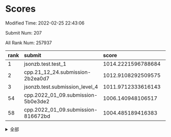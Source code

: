 # Scores

Modified Time: 2022-02-25 22:43:06

Submit Num: 207

All Rank Num: 257937

| rank |               submit               |       score        |       sigma        | pk_num |
| :--- | :--------------------------------- | :----------------- | :----------------- | :----- |
| 1    | jsonzb.test.test_1                 | 1014.2221596788684 | 0.8912129722208441 | 4986   |
| 2    | cpp.21_12_24.submission-2b2ea0d7   | 1012.9108292509575 | 0.8003949188751189 | 4981   |
| 3    | jsonzb.test.submission_level_4     | 1011.9712333616143 | 0.7934270152537232 | 4987   |
| 54   | cpp.2022_01_09.submission-5b0e3de2 | 1006.140948106517  | 0.719171922053239  | 4981   |
| 58   | cpp.2022_01_09.submission-816672bd | 1004.485189416383  | 0.7110109151162872 | 4988   |


<details>
<summary>全部</summary>

| rank |                 submit                 |       score        |       sigma        | pk_num |
| :--- | :------------------------------------- | :----------------- | :----------------- | :----- |
| 1    | jsonzb.test.test_1                     | 1014.2221596788684 | 0.8912129722208441 | 4986   |
| 2    | cpp.21_12_24.submission-2b2ea0d7       | 1012.9108292509575 | 0.8003949188751189 | 4981   |
| 3    | jsonzb.test.submission_level_4         | 1011.9712333616143 | 0.7934270152537232 | 4987   |
| 4    | gobigger.level_3.submission_level_3_24 | 1011.8117576539055 | 0.7668732641636603 | 4986   |
| 5    | gobigger.level_3.submission_level_3_31 | 1011.4197808169447 | 0.7744355477586985 | 4982   |
| 6    | gobigger.level_3.submission_level_3_8  | 1011.4045823196623 | 0.7374707975560838 | 4990   |
| 7    | gobigger.level_3.submission_level_3_48 | 1011.2549931142664 | 0.7579053975194665 | 4984   |
| 8    | gobigger.level_3.submission_level_3_4  | 1011.1664153738922 | 0.7943754829994457 | 4980   |
| 9    | gobigger.level_3.submission_level_3_9  | 1011.0473036865261 | 0.7724846637271839 | 4987   |
| 10   | gobigger.level_3.submission_level_3_12 | 1010.9596656945808 | 0.7832366260395995 | 4989   |
| 11   | gobigger.level_3.submission_level_3_26 | 1010.9360218570238 | 0.7619219268441337 | 4986   |
| 12   | gobigger.level_3.submission_level_3_2  | 1010.8893607097002 | 0.7759200830516463 | 4985   |
| 13   | gobigger.level_3.submission_level_3_38 | 1010.7096076306163 | 0.7628990663820937 | 4985   |
| 14   | gobigger.level_3.submission_level_3_39 | 1010.6760884068376 | 0.7685077652626849 | 4985   |
| 15   | gobigger.level_3.submission_level_3_29 | 1010.6659273850619 | 0.7771094390722346 | 4987   |
| 16   | gobigger.level_3.submission_level_3_49 | 1010.6326375046655 | 0.7745985150666814 | 4983   |
| 17   | gobigger.level_3.submission_level_3_20 | 1010.5569143590927 | 0.7444873794362226 | 4981   |
| 18   | gobigger.level_3.submission_level_3_41 | 1010.5558810294964 | 0.7749281702618355 | 4985   |
| 19   | gobigger.level_3.submission_level_3_27 | 1010.5402601657823 | 0.772167002010603  | 4981   |
| 20   | gobigger.level_3.submission_level_3_30 | 1010.5364540023492 | 0.7675530809953321 | 4987   |
| 21   | gobigger.level_3.submission_level_3_44 | 1010.512950152293  | 0.7711191545411781 | 4987   |
| 22   | gobigger.level_3.submission_level_3_5  | 1010.4264670170002 | 0.7504527034513685 | 4985   |
| 23   | gobigger.level_3.submission_level_3_25 | 1010.3127811108701 | 0.7660855486569184 | 4982   |
| 24   | gobigger.level_3.submission_level_3_18 | 1010.2115321808714 | 0.7565417896948919 | 4991   |
| 25   | gobigger.level_3.submission_level_3_47 | 1010.1265845942014 | 0.7633275927555498 | 4984   |
| 26   | gobigger.level_3.submission_level_3_45 | 1010.016283916873  | 0.7679064486078707 | 4988   |
| 27   | gobigger.level_3.submission_level_3_14 | 1010.0154630800281 | 0.7582869481740934 | 4981   |
| 28   | gobigger.level_3.submission_level_3_37 | 1009.9953259466758 | 0.7562971326212753 | 4982   |
| 29   | gobigger.level_3.submission_level_3_0  | 1009.9622879763854 | 0.7593669090704616 | 4987   |
| 30   | gobigger.level_3.submission_level_3_43 | 1009.7319560110429 | 0.7518074326209802 | 4985   |
| 31   | gobigger.level_3.submission_level_3_21 | 1009.6682362376083 | 0.7478143212956765 | 4982   |
| 32   | gobigger.level_3.submission_level_3_32 | 1009.652241516868  | 0.7253331082024292 | 4987   |
| 33   | gobigger.level_3.submission_level_3_40 | 1009.6337503646084 | 0.7567155460936658 | 4984   |
| 34   | gobigger.level_3.submission_level_3_33 | 1009.6203108814678 | 0.7482843235129164 | 4984   |
| 35   | gobigger.level_3.submission_level_3_3  | 1009.5982212273169 | 0.8038007700109083 | 4990   |
| 36   | gobigger.level_3.submission_level_3_13 | 1009.5707850895958 | 0.7449475339181914 | 4986   |
| 37   | gobigger.level_3.submission_level_3_35 | 1009.5562967322757 | 0.7748979825112619 | 4984   |
| 38   | gobigger.level_3.submission_level_3_6  | 1009.4295481273011 | 0.7625907127030672 | 4985   |
| 39   | gobigger.level_3.submission_level_3_28 | 1009.3653233181159 | 0.743098681661702  | 4984   |
| 40   | gobigger.level_3.submission_level_3_46 | 1009.3383779187277 | 0.7496161735677739 | 4987   |
| 41   | gobigger.level_3.submission_level_3_16 | 1009.3185692008987 | 0.7532888501315498 | 4986   |
| 42   | gobigger.level_3.submission_level_3_1  | 1009.2831140691219 | 0.7346917503113952 | 4981   |
| 43   | gobigger.level_3.submission_level_3_19 | 1009.1985151166535 | 0.7450717398011413 | 4984   |
| 44   | gobigger.level_3.submission_level_3_10 | 1009.1423809013053 | 0.7455674655450604 | 4988   |
| 45   | gobigger.level_3.submission_level_3_11 | 1009.0585508389107 | 0.7408839943302983 | 4984   |
| 46   | gobigger.level_3.submission_level_3_17 | 1009.0373300987483 | 0.7568979657755325 | 4992   |
| 47   | gobigger.level_3.submission_level_3_34 | 1009.0350726509071 | 0.7778525707180589 | 4980   |
| 48   | gobigger.level_3.submission_level_3_22 | 1009.0071414928244 | 0.7526250426187848 | 4983   |
| 49   | gobigger.level_3.submission_level_3_23 | 1008.9686183111437 | 0.7415373932159    | 4985   |
| 50   | gobigger.level_3.submission_level_3_7  | 1008.86539867389   | 0.7569234867731275 | 4981   |
| 51   | gobigger.level_3.submission_level_3_36 | 1008.8352927551055 | 0.7605343330968454 | 4986   |
| 52   | gobigger.level_3.submission_level_3_15 | 1008.6033620480271 | 0.7315056406675552 | 4986   |
| 53   | gobigger.level_3.submission_level_3_42 | 1007.7198919028338 | 0.7342930496324189 | 4983   |
| 54   | cpp.2022_01_09.submission-5b0e3de2     | 1006.140948106517  | 0.719171922053239  | 4981   |
| 55   | gobigger.level_1.submission_level_1_31 | 1005.6989190390975 | 0.7174127949258513 | 4981   |
| 56   | gobigger.level_1.submission_level_1_35 | 1005.4791493342373 | 0.7168972320037622 | 4985   |
| 57   | gobigger.level_1.submission_level_1_1  | 1004.9495083007573 | 0.7484127627507055 | 4984   |
| 58   | cpp.2022_01_09.submission-816672bd     | 1004.485189416383  | 0.7110109151162872 | 4988   |
| 59   | gobigger.level_1.submission_level_1_45 | 1004.4809433476472 | 0.7079397626544216 | 4980   |
| 60   | gobigger.level_1.submission_level_1_22 | 1004.4417333230527 | 0.7201935581964151 | 4980   |
| 61   | gobigger.level_1.submission_level_1_4  | 1004.4006691873049 | 0.7376457504433958 | 4987   |
| 62   | gobigger.level_1.submission_level_1_38 | 1004.2951636509448 | 0.723181898413807  | 4984   |
| 63   | gobigger.level_1.submission_level_1_5  | 1004.2938981868173 | 0.7140412759557622 | 4990   |
| 64   | gobigger.level_1.submission_level_1_24 | 1004.1305268171676 | 0.7034295292966245 | 4987   |
| 65   | gobigger.level_1.submission_level_1_13 | 1004.0452181221676 | 0.7196267972844025 | 4984   |
| 66   | gobigger.level_1.submission_level_1_17 | 1004.0235404272937 | 0.7217292846985227 | 4985   |
| 67   | gobigger.level_1.submission_level_1_14 | 1003.9138339288417 | 0.7325999939684792 | 4985   |
| 68   | gobigger.level_1.submission_level_1_37 | 1003.8938996908855 | 0.7282245372442251 | 4980   |
| 69   | gobigger.level_1.submission_level_1_27 | 1003.8351190327295 | 0.717306298050388  | 4988   |
| 70   | gobigger.level_1.submission_level_1_18 | 1003.8337651217598 | 0.7192546428433207 | 4985   |
| 71   | gobigger.level_1.submission_level_1_19 | 1003.7617657954887 | 0.7254229936709836 | 4985   |
| 72   | gobigger.level_1.submission_level_1_16 | 1003.5982346351018 | 0.7145590641311823 | 4980   |
| 73   | gobigger.level_1.submission_level_1_10 | 1003.5541586352431 | 0.7220535983478721 | 4983   |
| 74   | gobigger.level_1.submission_level_1_32 | 1003.5526280258961 | 0.7162520050967941 | 4979   |
| 75   | gobigger.level_1.submission_level_1_25 | 1003.5487534436802 | 0.711814623424458  | 4983   |
| 76   | gobigger.level_1.submission_level_1_26 | 1003.518344532926  | 0.7145015046915826 | 4985   |
| 77   | gobigger.level_1.submission_level_1_36 | 1003.4721759796751 | 0.7262331900517716 | 4983   |
| 78   | gobigger.level_1.submission_level_1_49 | 1003.2605793440862 | 0.715432449931891  | 4985   |
| 79   | gobigger.level_1.submission_level_1_15 | 1003.174399692011  | 0.7145649486360016 | 4987   |
| 80   | gobigger.level_1.submission_level_1_2  | 1003.1603775956239 | 0.7062385638379568 | 4983   |
| 81   | gobigger.level_1.submission_level_1_12 | 1003.1559185699044 | 0.7049534419603526 | 4984   |
| 82   | gobigger.level_1.submission_level_1_21 | 1003.1532800067966 | 0.7090876803960982 | 4985   |
| 83   | gobigger.level_1.submission_level_1_3  | 1003.1362614629747 | 0.7208462477990666 | 4986   |
| 84   | gobigger.level_1.submission_level_1_43 | 1003.1220156722794 | 0.7158103937688959 | 4982   |
| 85   | gobigger.level_1.submission_level_1_11 | 1003.0759257528206 | 0.7235145964259164 | 4980   |
| 86   | gobigger.level_1.submission_level_1_23 | 1003.0670025480066 | 0.7241679384626171 | 4984   |
| 87   | gobigger.level_1.submission_level_1_0  | 1003.0337276804619 | 0.710192278151334  | 4988   |
| 88   | gobigger.level_1.submission_level_1_41 | 1002.8716957990197 | 0.7149706812425879 | 4985   |
| 89   | gobigger.level_1.submission_level_1_39 | 1002.8507880551807 | 0.7251032787710646 | 4980   |
| 90   | gobigger.level_1.submission_level_1_46 | 1002.811379362667  | 0.721123646920503  | 4985   |
| 91   | gobigger.level_1.submission_level_1_33 | 1002.8081176006402 | 0.7245996933924829 | 4987   |
| 92   | gobigger.level_1.submission_level_1_47 | 1002.7882195063133 | 0.7141046772893873 | 4985   |
| 93   | gobigger.level_1.submission_level_1_40 | 1002.7800687062593 | 0.7180408410880538 | 4984   |
| 94   | gobigger.level_1.submission_level_1_29 | 1002.7605645728607 | 0.7215446061346389 | 4986   |
| 95   | gobigger.level_1.submission_level_1_7  | 1002.6421449311786 | 0.7140616663385779 | 4981   |
| 96   | gobigger.level_1.submission_level_1_6  | 1002.6141924980678 | 0.7179326591540597 | 4983   |
| 97   | gobigger.level_1.submission_level_1_8  | 1002.5648439166587 | 0.7026833109351625 | 4982   |
| 98   | gobigger.level_1.submission_level_1_28 | 1002.4394839567806 | 0.7165890079127368 | 4985   |
| 99   | gobigger.level_1.submission_level_1_20 | 1002.3115745818681 | 0.7176367490153785 | 4986   |
| 100  | gobigger.level_1.submission_level_1_44 | 1002.2177622659077 | 0.7096727541528917 | 4977   |
| 101  | gobigger.level_1.submission_level_1_30 | 1002.1851636969775 | 0.7056111334577152 | 4982   |
| 102  | gobigger.level_1.submission_level_1_9  | 1002.1233868962289 | 0.7111869535013531 | 4982   |
| 103  | gobigger.level_1.submission_level_1_34 | 1002.1185782685419 | 0.710969074567713  | 4986   |
| 104  | gobigger.level_1.submission_level_1_42 | 1002.0681770563506 | 0.7129052093125049 | 4980   |
| 105  | gobigger.level_1.submission_level_1_48 | 1001.8813171275324 | 0.7133714243346927 | 4981   |
| 106  | gobigger.random.submission_random_8    | 997.5146183948123  | 0.7085298072356044 | 4980   |
| 107  | gobigger.random.submission_random_19   | 997.3860546300992  | 0.7136534507877189 | 4981   |
| 108  | gobigger.random.submission_random_41   | 997.1082124269682  | 0.7155574053647684 | 4991   |
| 109  | gobigger.random.submission_random_28   | 997.0171953032492  | 0.7128794980972913 | 4978   |
| 110  | gobigger.random.submission_random_38   | 996.7640503514216  | 0.7144027936674826 | 4982   |
| 111  | gobigger.random.submission_random_18   | 996.7340988485571  | 0.7020148212216205 | 4990   |
| 112  | gobigger.random.submission_random_32   | 996.6763673259429  | 0.7017382849862233 | 4987   |
| 113  | gobigger.random.submission_random_45   | 996.5857437676976  | 0.699012507593986  | 4989   |
| 114  | gobigger.random.submission_random_43   | 996.4896729869146  | 0.7164765521503639 | 4980   |
| 115  | gobigger.random.submission_random_49   | 996.4866592406893  | 0.7099152266020596 | 4983   |
| 116  | gobigger.random.submission_random_6    | 996.3635334829322  | 0.7153937823121584 | 4981   |
| 117  | gobigger.random.submission_random_15   | 996.3390906093044  | 0.7157640530448658 | 4985   |
| 118  | gobigger.random.submission_random_10   | 996.2700743210563  | 0.7041754622579296 | 4988   |
| 119  | gobigger.random.submission_random_44   | 996.2539060737845  | 0.7020957667087339 | 4984   |
| 120  | gobigger.random.submission_random_0    | 996.159540134595   | 0.7128031704642865 | 4982   |
| 121  | gobigger.random.submission_random_2    | 996.1283255072879  | 0.716148693746449  | 4981   |
| 122  | gobigger.random.submission_random_31   | 996.1036793614448  | 0.7191954204851605 | 4983   |
| 123  | gobigger.random.submission_random_27   | 996.0933826230882  | 0.7073236912710478 | 4984   |
| 124  | gobigger.random.submission_random_48   | 996.0808088080188  | 0.7162409300401626 | 4987   |
| 125  | gobigger.random.submission_random_42   | 996.0466653819865  | 0.6966078479582899 | 4987   |
| 126  | gobigger.random.submission_random_9    | 995.9557521542956  | 0.7171063944038777 | 4985   |
| 127  | gobigger.random.submission_random_11   | 995.9259110631501  | 0.6975385894754207 | 4984   |
| 128  | gobigger.random.submission_random_35   | 995.9180767434063  | 0.7200388553776899 | 4985   |
| 129  | gobigger.random.submission_random_14   | 995.8980503224379  | 0.7155641644025139 | 4985   |
| 130  | gobigger.random.submission_random_29   | 995.8735410116129  | 0.7108562905091845 | 4984   |
| 131  | gobigger.random.submission_random_46   | 995.8657825051074  | 0.7069076611755664 | 4980   |
| 132  | gobigger.random.submission_random_3    | 995.8605469172977  | 0.7166883047007726 | 4982   |
| 133  | gobigger.random.submission_random_12   | 995.8411546795412  | 0.7006045741315066 | 4985   |
| 134  | gobigger.random.submission_random_36   | 995.8197473863794  | 0.7133782304358993 | 4984   |
| 135  | gobigger.random.submission_random_39   | 995.8193159567843  | 0.7165511923872411 | 4988   |
| 136  | gobigger.random.submission_random_33   | 995.7870335307572  | 0.7196464656801101 | 4984   |
| 137  | gobigger.random.submission_random_5    | 995.7154358032882  | 0.7064279871459646 | 4980   |
| 138  | gobigger.random.submission_random_23   | 995.6778887518527  | 0.705880253469791  | 4983   |
| 139  | gobigger.random.submission_random_20   | 995.6532197054502  | 0.7074189761929153 | 4984   |
| 140  | gobigger.random.submission_random_4    | 995.6240218335739  | 0.7237653505750361 | 4983   |
| 141  | gobigger.random.submission_random_21   | 995.6044755945809  | 0.7088453548775273 | 4986   |
| 142  | gobigger.random.submission_random_16   | 995.5302721669445  | 0.7193504778428739 | 4986   |
| 143  | gobigger.random.submission_random_47   | 995.5192649945549  | 0.7128953771509465 | 4988   |
| 144  | gobigger.random.submission_random_37   | 995.465441201542   | 0.7090710111351846 | 4982   |
| 145  | gobigger.random.submission_random_34   | 995.4566241428575  | 0.7154714409682754 | 4981   |
| 146  | gobigger.random.submission_random_30   | 995.3247900199458  | 0.7023356845460864 | 4984   |
| 147  | gobigger.random.submission_random_22   | 995.2589090899949  | 0.7222927577209859 | 4981   |
| 148  | gobigger.random.submission_random_40   | 995.1964559847642  | 0.719937535112772  | 4989   |
| 149  | gobigger.random.submission_random_17   | 995.1816022465085  | 0.7204404376863082 | 4985   |
| 150  | gobigger.random.submission_random_25   | 995.1332542733273  | 0.7132961975474614 | 4990   |
| 151  | gobigger.level_2.submission_level_2_23 | 995.0825842558836  | 0.7209262576904031 | 4984   |
| 152  | gobigger.random.submission_random_26   | 994.9700951214481  | 0.7156459635196476 | 4983   |
| 153  | gobigger.random.submission_random_7    | 994.9533828569596  | 0.7157532917200958 | 4984   |
| 154  | gobigger.random.submission_random_24   | 994.8897483973807  | 0.7262371318184246 | 4989   |
| 155  | gobigger.random.submission_random_13   | 994.7023130444277  | 0.7114890985355303 | 4983   |
| 156  | gobigger.level_2.submission_level_2_29 | 994.3863409564478  | 0.7205325106652885 | 4980   |
| 157  | gobigger.random.submission_random_1    | 994.1632617167646  | 0.7223137192853207 | 4987   |
| 158  | gobigger.level_2.submission_level_2_44 | 993.9810159304251  | 0.7251451097216869 | 4985   |
| 159  | gobigger.level_2.submission_level_2_4  | 993.9583908741371  | 0.7355264680740774 | 4980   |
| 160  | gobigger.level_2.submission_level_2_12 | 993.839001366866   | 0.7477516713568131 | 4981   |
| 161  | gobigger.level_2.submission_level_2_28 | 993.7741291349461  | 0.7292311731236875 | 4987   |
| 162  | gobigger.level_2.submission_level_2_37 | 993.5641771154492  | 0.7368343848699308 | 4985   |
| 163  | gobigger.level_2.submission_level_2_22 | 993.5037859008751  | 0.7454520238386391 | 4983   |
| 164  | gobigger.level_2.submission_level_2_7  | 993.2371409363386  | 0.7313446408278833 | 4990   |
| 165  | gobigger.level_2.submission_level_2_21 | 993.0766303748724  | 0.7395939727375996 | 4984   |
| 166  | gobigger.level_2.submission_level_2_36 | 993.0044962623108  | 0.7348689664811351 | 4983   |
| 167  | gobigger.level_2.submission_level_2_2  | 992.955195223857   | 0.7531028357538931 | 4985   |
| 168  | gobigger.level_2.submission_level_2_39 | 992.8955479071752  | 0.7372725385514869 | 4981   |
| 169  | gobigger.level_2.submission_level_2_41 | 992.736496699995   | 0.7503577115869488 | 4985   |
| 170  | gobigger.level_2.submission_level_2_32 | 992.6787631395734  | 0.7289467511774044 | 4987   |
| 171  | gobigger.level_2.submission_level_2_49 | 992.5588824628609  | 0.7328414540535304 | 4980   |
| 172  | gobigger.level_2.submission_level_2_8  | 992.4600185205695  | 0.7321005054669002 | 4990   |
| 173  | gobigger.level_2.submission_level_2_14 | 992.4078933898071  | 0.7533759230893501 | 4982   |
| 174  | gobigger.level_2.submission_level_2_10 | 992.2797312746725  | 0.7459303459156749 | 4985   |
| 175  | gobigger.level_2.submission_level_2_1  | 992.2485128340339  | 0.7556979175421779 | 4989   |
| 176  | gobigger.level_2.submission_level_2_5  | 992.1976453358329  | 0.7493109731113465 | 4986   |
| 177  | gobigger.level_2.submission_level_2_40 | 992.1927666338128  | 0.7532963034882474 | 4984   |
| 178  | gobigger.level_2.submission_level_2_30 | 992.1345057238372  | 0.7505126020808506 | 4984   |
| 179  | gobigger.level_2.submission_level_2_11 | 992.0643290736883  | 0.7568608698183785 | 4990   |
| 180  | gobigger.level_2.submission_level_2_25 | 992.0569839261061  | 0.771569264195532  | 4984   |
| 181  | gobigger.level_2.submission_level_2_20 | 991.986282569915   | 0.7398222127924382 | 4986   |
| 182  | gobigger.level_2.submission_level_2_27 | 991.9494275381466  | 0.7620630709076854 | 4984   |
| 183  | gobigger.level_2.submission_level_2_38 | 991.7983605473994  | 0.7420910487602985 | 4984   |
| 184  | gobigger.level_2.submission_level_2_34 | 991.7808382206186  | 0.7505504086990782 | 4986   |
| 185  | gobigger.level_2.submission_level_2_0  | 991.7781419776236  | 0.7659279930723059 | 4981   |
| 186  | gobigger.level_2.submission_level_2_42 | 991.7351241426376  | 0.759922858028975  | 4986   |
| 187  | gobigger.level_2.submission_level_2_9  | 991.7181500722078  | 0.7680296233849035 | 4984   |
| 188  | gobigger.level_2.submission_level_2_6  | 991.6569024764793  | 0.7515376789098867 | 4985   |
| 189  | gobigger.level_2.submission_level_2_18 | 991.5291168857605  | 0.7738086653259486 | 4980   |
| 190  | gobigger.level_2.submission_level_2_45 | 991.4811286652133  | 0.747593380894417  | 4984   |
| 191  | gobigger.level_2.submission_level_2_16 | 991.436017126654   | 0.7384909242524625 | 4979   |
| 192  | gobigger.level_2.submission_level_2_46 | 991.3829783843943  | 0.7564731923056064 | 4984   |
| 193  | gobigger.level_2.submission_level_2_26 | 991.3661057853876  | 0.7513168025505487 | 4984   |
| 194  | gobigger.level_2.submission_level_2_24 | 991.0827541538157  | 0.747836231250639  | 4984   |
| 195  | gobigger.level_2.submission_level_2_33 | 990.9462893034249  | 0.7473544774062241 | 4986   |
| 196  | gobigger.level_2.submission_level_2_48 | 990.8160651137607  | 0.7565212723066191 | 4985   |
| 197  | gobigger.level_2.submission_level_2_43 | 990.7711614354747  | 0.7592911822138801 | 4982   |
| 198  | gobigger.level_2.submission_level_2_13 | 990.6620970116167  | 0.7665920792903599 | 4985   |
| 199  | gobigger.level_2.submission_level_2_17 | 990.5907955626384  | 0.7757308015589692 | 4980   |
| 200  | gobigger.level_2.submission_level_2_35 | 990.429245892385   | 0.7725940813297785 | 4985   |
| 201  | gobigger.level_2.submission_level_2_15 | 990.35417421158    | 0.7642005657103808 | 4985   |
| 202  | gobigger.level_2.submission_level_2_31 | 990.262373179834   | 0.7613166018121944 | 4987   |
| 203  | gobigger.level_2.submission_level_2_47 | 990.2555321791152  | 0.7746123627455589 | 4983   |
| 204  | gobigger.level_2.submission_level_2_19 | 989.9969849266922  | 0.7811426444352915 | 4985   |
| 205  | gobigger.level_2.submission_level_2_3  | 989.7250428653874  | 0.7836227953422851 | 4982   |
| 206  | gobigger.none.submission_none_0        | 977.4480337046176  | 1.3683445916442856 | 4985   |
| 207  | gobigger.none.submission_none_1        | 976.7690525884386  | 1.3833461703510852 | 4985   |

</details>